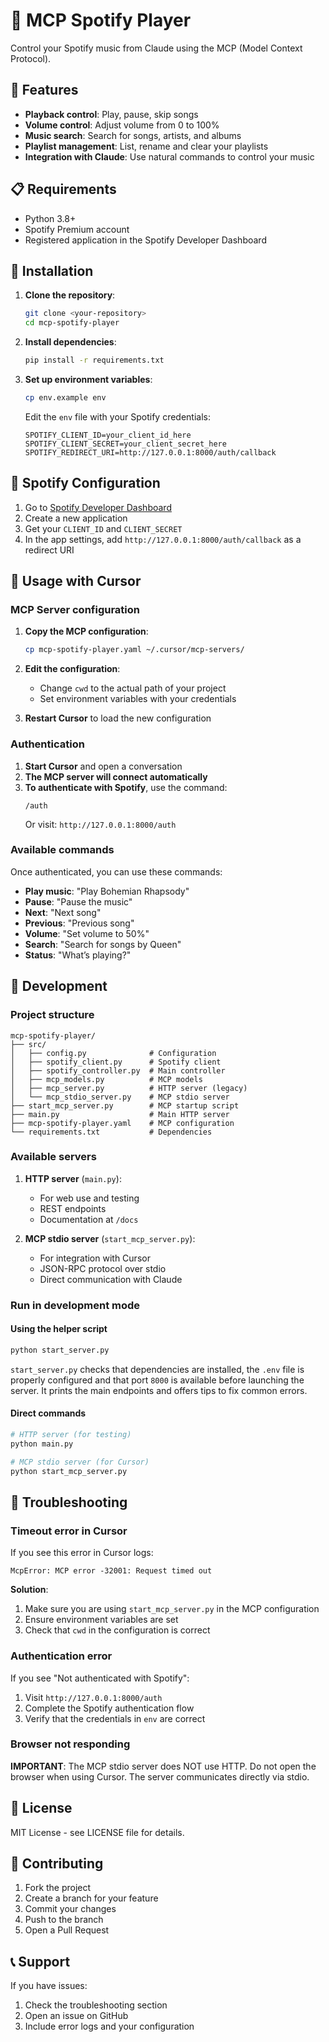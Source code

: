 # 🎵 MCP Spotify Player

Control your Spotify music from Claude using the MCP (Model Context Protocol).

## 🚀 Features

- **Playback control**: Play, pause, skip songs
- **Volume control**: Adjust volume from 0 to 100%
- **Music search**: Search for songs, artists, and albums
- **Playlist management**: List, rename and clear your playlists
- **Integration with Claude**: Use natural commands to control your music

## 📋 Requirements

- Python 3.8+
- Spotify Premium account
- Registered application in the Spotify Developer Dashboard

## 🔧 Installation

1. **Clone the repository**:
   ```bash
   git clone <your-repository>
   cd mcp-spotify-player
   ```

2. **Install dependencies**:
   ```bash
   pip install -r requirements.txt
   ```

3. **Set up environment variables**:
   ```bash
   cp env.example env
   ```
   
   Edit the `env` file with your Spotify credentials:
   ```env
   SPOTIFY_CLIENT_ID=your_client_id_here
   SPOTIFY_CLIENT_SECRET=your_client_secret_here
   SPOTIFY_REDIRECT_URI=http://127.0.0.1:8000/auth/callback
   ```

## 🔐 Spotify Configuration

1. Go to [Spotify Developer Dashboard](https://developer.spotify.com/dashboard)
2. Create a new application
3. Get your `CLIENT_ID` and `CLIENT_SECRET`
4. In the app settings, add `http://127.0.0.1:8000/auth/callback` as a redirect URI

## 🎯 Usage with Cursor

### MCP Server configuration

1. **Copy the MCP configuration**:
   ```bash
   cp mcp-spotify-player.yaml ~/.cursor/mcp-servers/
   ```

2. **Edit the configuration**:
   - Change `cwd` to the actual path of your project
   - Set environment variables with your credentials

3. **Restart Cursor** to load the new configuration

### Authentication

1. **Start Cursor** and open a conversation
2. **The MCP server will connect automatically**
3. **To authenticate with Spotify**, use the command:
   ```
   /auth
   ```
   Or visit: `http://127.0.0.1:8000/auth`

### Available commands

Once authenticated, you can use these commands:

- **Play music**: "Play Bohemian Rhapsody"
- **Pause**: "Pause the music"
- **Next**: "Next song"
- **Previous**: "Previous song"
- **Volume**: "Set volume to 50%"
- **Search**: "Search for songs by Queen"
- **Status**: "What’s playing?"

## 🔧 Development

### Project structure

```
mcp-spotify-player/
├── src/
│   ├── config.py              # Configuration
│   ├── spotify_client.py      # Spotify client
│   ├── spotify_controller.py  # Main controller
│   ├── mcp_models.py          # MCP models
│   ├── mcp_server.py          # HTTP server (legacy)
│   └── mcp_stdio_server.py    # MCP stdio server
├── start_mcp_server.py        # MCP startup script
├── main.py                    # Main HTTP server
├── mcp-spotify-player.yaml    # MCP configuration
└── requirements.txt           # Dependencies
```

### Available servers

1. **HTTP server** (`main.py`):
   - For web use and testing
   - REST endpoints
   - Documentation at `/docs`

2. **MCP stdio server** (`start_mcp_server.py`):
   - For integration with Cursor
   - JSON-RPC protocol over stdio
   - Direct communication with Claude

### Run in development mode
#### Using the helper script

```bash
python start_server.py
```

`start_server.py` checks that dependencies are installed, the `.env` file is properly configured and that port `8000` is available before launching the server. It prints the main endpoints and offers tips to fix common errors.

#### Direct commands

```bash
# HTTP server (for testing)
python main.py

# MCP stdio server (for Cursor)
python start_mcp_server.py
```

## 🐛 Troubleshooting

### Timeout error in Cursor

If you see this error in Cursor logs:
```
McpError: MCP error -32001: Request timed out
```

**Solution**:
1. Make sure you are using `start_mcp_server.py` in the MCP configuration
2. Ensure environment variables are set
3. Check that `cwd` in the configuration is correct

### Authentication error

If you see "Not authenticated with Spotify":
1. Visit `http://127.0.0.1:8000/auth`
2. Complete the Spotify authentication flow
3. Verify that the credentials in `env` are correct

### Browser not responding

**IMPORTANT**: The MCP stdio server does NOT use HTTP. Do not open the browser when using Cursor. The server communicates directly via stdio.

## 📝 License

MIT License - see LICENSE file for details.

## 🤝 Contributing

1. Fork the project
2. Create a branch for your feature
3. Commit your changes
4. Push to the branch
5. Open a Pull Request

## 📞 Support

If you have issues:
1. Check the troubleshooting section
2. Open an issue on GitHub
3. Include error logs and your configuration
